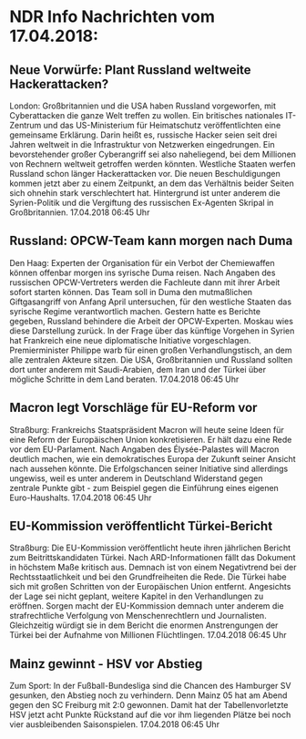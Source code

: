 # NDR Info Nachrichten vom 17.04.2018:


## Neue Vorwürfe: Plant Russland weltweite Hackerattacken?
London:	Großbritannien und die USA haben Russland vorgeworfen, mit Cyberattacken die ganze Welt treffen zu wollen. Ein britisches nationales IT-Zentrum und das US-Ministerium für Heimatschutz veröffentlichten eine gemeinsame Erklärung. Darin heißt es, russische Hacker seien seit drei Jahren weltweit in die Infrastruktur von Netzwerken eingedrungen. Ein bevorstehender großer Cyberangriff sei also naheliegend, bei dem Millionen von Rechnern weltweit getroffen werden könnten. Westliche Staaten werfen Russland schon länger Hackerattacken vor. Die neuen Beschuldigungen kommen jetzt aber zu einem Zeitpunkt, an dem das Verhältnis beider Seiten sich ohnehin stark verschlechtert hat. Hintergrund ist unter anderem die Syrien-Politik und die Vergiftung des russischen Ex-Agenten Skripal in Großbritannien. 17.04.2018 06:45 Uhr 

## Russland: OPCW-Team kann morgen nach Duma
Den Haag:	Experten der Organisation für ein Verbot der Chemiewaffen können offenbar morgen ins syrische Duma reisen. Nach Angaben des russischen OPCW-Vertreters werden die Fachleute dann mit ihrer Arbeit sofort starten können. Das Team soll in Duma den mutmaßlichen Giftgasangriff von Anfang April untersuchen, für den westliche Staaten das syrische Regime verantwortlich machen. Gestern hatte es Berichte gegeben, Russland behindere die Arbeit der OPCW-Experten. Moskau wies diese Darstellung zurück. In der Frage über das künftige Vorgehen in Syrien hat Frankreich eine neue diplomatische Initiative vorgeschlagen. Premierminister Philippe warb für einen großen Verhandlungstisch, an dem alle zentralen Akteure sitzen. Die USA, Großbritannien und Russland sollten dort unter anderem mit Saudi-Arabien, dem Iran und der Türkei über mögliche Schritte in dem Land beraten. 17.04.2018 06:45 Uhr 

## Macron legt Vorschläge für EU-Reform vor
Straßburg:	Frankreichs Staatspräsident Macron will heute seine Ideen für eine Reform der Europäischen Union konkretisieren. Er hält dazu eine Rede vor dem EU-Parlament. Nach Angaben des Élysée-Palastes will Macron deutlich machen, wie ein demokratisches Europa der Zukunft seiner Ansicht nach aussehen könnte. Die Erfolgschancen seiner Initiative sind allerdings ungewiss, weil es unter anderem in Deutschland Widerstand gegen zentrale Punkte gibt - zum Beispiel gegen die Einführung eines eigenen Euro-Haushalts. 17.04.2018 06:45 Uhr 

## EU-Kommission veröffentlicht Türkei-Bericht
Straßburg:	Die EU-Kommission veröffentlicht heute ihren jährlichen Bericht zum Beitrittskandidaten Türkei. Nach ARD-Informationen fällt das Dokument in höchstem Maße kritisch aus. Demnach ist von einem Negativtrend bei der Rechtsstaatlichkeit und bei den Grundfreiheiten die Rede. Die Türkei habe sich mit großen Schritten von der Europäischen Union entfernt. Angesichts der Lage sei nicht geplant, weitere Kapitel in den Verhandlungen zu eröffnen. Sorgen macht der EU-Kommission demnach unter anderem die strafrechtliche Verfolgung von Menschenrechtlern und Journalisten. Gleichzeitig würdigt sie in dem Bericht die enormen Anstrengungen der Türkei bei der Aufnahme von Millionen Flüchtlingen. 17.04.2018 06:45 Uhr 

## Mainz gewinnt - HSV vor Abstieg
Zum Sport: In der Fußball-Bundesliga sind die Chancen des Hamburger SV gesunken, den Abstieg noch zu verhindern. Denn Mainz 05 hat am Abend gegen den SC Freiburg mit 2:0 gewonnen. Damit hat der Tabellenvorletzte HSV jetzt acht Punkte Rückstand auf die vor ihm liegenden Plätze bei noch vier ausbleibenden Saisonspielen. 17.04.2018 06:45 Uhr 
